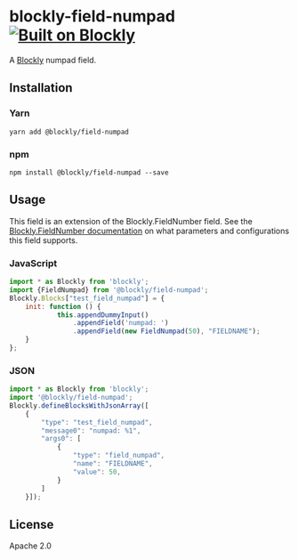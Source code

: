 # blockly-field-numpad [![Built on Blockly](https://tinyurl.com/built-on-blockly)](https://github.com/google/blockly)

A [Blockly](https://www.npmjs.com/package/blockly) numpad field.

## Installation

### Yarn
```
yarn add @blockly/field-numpad
```

### npm
```
npm install @blockly/field-numpad --save
```

## Usage
This field is an extension of the Blockly.FieldNumber field. See the [Blockly.FieldNumber documentation](https://developers.google.com/blockly/guides/create-custom-blocks/fields/built-in-fields/number#creation) on what parameters and configurations this field supports.

### JavaScript
```js
import * as Blockly from 'blockly';
import {FieldNumpad} from '@blockly/field-numpad';
Blockly.Blocks["test_field_numpad"] = {
    init: function () {
            this.appendDummyInput()
                .appendField('numpad: ')
                .appendField(new FieldNumpad(50), "FIELDNAME");
    }
};
```
### JSON

```js
import * as Blockly from 'blockly';
import '@blockly/field-numpad';
Blockly.defineBlocksWithJsonArray([
    {
        "type": "test_field_numpad",
        "message0": "numpad: %1",
        "args0": [
            {
                "type": "field_numpad",
                "name": "FIELDNAME",
                "value": 50,
            }
        ]
    }]);
```

## License

Apache 2.0
